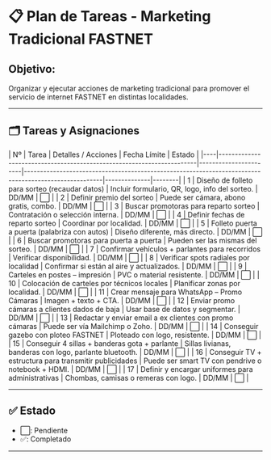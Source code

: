 # 📋 Plan de Tareas - Marketing Tradicional FASTNET

## Objetivo:
Organizar y ejecutar acciones de marketing tradicional para promover el servicio de internet FASTNET en distintas localidades.

---

## 🗂️ Tareas y Asignaciones

| Nº | Tarea                                                                        | Detalles / Acciones                                                                                 | Fecha Límite | Estado |
|----|-----------------------------------------------------------------------|-----------------------|------------------------------------------------------------------------------------------------------|--------------|--------|
| 1  | Diseño de folleto para sorteo (recaudar datos)                        | Incluir formulario, QR, logo, info del sorteo.                                                       | DD/MM        | ⬜      |
| 2  | Definir premio del sorteo                                             | Puede ser cámara, abono gratis, combo.                                                               | DD/MM        | ⬜      |
| 3  | Buscar promotoras para reparto sorteo                                 | Contratación o selección interna.                                                                    | DD/MM        | ⬜      |
| 4  | Definir fechas de reparto sorteo                                      | Coordinar por localidad.                                                                             | DD/MM        | ⬜      |
| 5  | Folleto puerta a puerta (palabriza con autos)                         | Diseño diferente, más directo.                                                                       | DD/MM        | ⬜      |
| 6  | Buscar promotoras para puerta a puerta                                | Pueden ser las mismas del sorteo.                                                                    | DD/MM        | ⬜      |
| 7  | Confirmar vehículos + parlantes para recorridos                       | Verificar disponibilidad.                                                                            | DD/MM        | ⬜      |
| 8  | Verificar spots radiales por localidad                                | Confirmar si están al aire y actualizados.                                                           | DD/MM        | ⬜      |
| 9  | Carteles en postes – impresión                                        | PVC o material resistente.                                                                           | DD/MM        | ⬜      |
| 10 | Colocación de carteles por técnicos locales                           | Planificar zonas por localidad.                                                                      | DD/MM        | ⬜      |
| 11 | Crear mensaje para WhatsApp – Promo Cámaras                           | Imagen + texto + CTA.                                                                                | DD/MM        | ⬜      |
| 12 | Enviar promo cámaras a clientes dados de baja                         | Usar base de datos y segmentar.                                                                      | DD/MM        | ⬜      |
| 13 | Redactar y enviar email a ex clientes con promo cámaras               | Puede ser vía Mailchimp o Zoho.                                                                      | DD/MM        | ⬜      |
| 14 | Conseguir gazebo con ploteo FASTNET                                   | Ploteado con logo, resistente.                                                                       | DD/MM        | ⬜      |
| 15 | Conseguir 4 sillas + banderas gota + parlante                         | Sillas livianas, banderas con logo, parlante bluetooth.                                              | DD/MM        | ⬜      |
| 16 | Conseguir TV + estructura para transmitir publicidades                | Puede ser smart TV con pendrive o notebook + HDMI.                                                   | DD/MM        | ⬜      |
| 17 | Definir y encargar uniformes para administrativas                     | Chombas, camisas o remeras con logo.                                                                 | DD/MM        | ⬜      |

---

## ✅ Estado
- ⬜: Pendiente
- ✅: Completado

---

